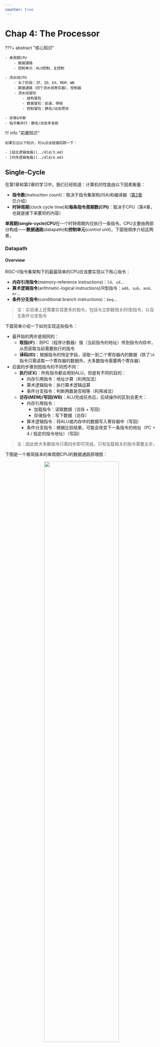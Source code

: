 ```yaml
---
counter: true
---
```


# Chap 4: The Processor

???+ abstract "核心知识"

    - 单周期CPU
        - 数据通路
        - 控制单元：ALU控制、主控制

    - 流水线CPU
        - 五个阶段：IF、ID、EX、MEM、WB
        - 数据通路（四个流水线寄存器）、控制器
        - 流水线冒险
            - 结构冒险
            - 数据冒险：前递、停顿
            - 控制冒险：静态/动态预测
        
    - 异常&中断
    - 指令集并行：静态/动态多发射

!!! info "前置知识"

    如果忘记以下知识，可以点击链接回顾一下：

    - [组合逻辑电路](../dld/3.md)
    - [时序逻辑电路](../dld/4.md)

## Single-Cycle

在第1章和第2章的学习中，我们已经知道：计算机的性能由以下因素衡量：

- **指令数**(instruction count)：取决于指令集架构(ISA)和编译器（[第2章](2.md)已介绍）
- **时钟周期**(clock cycle time)和**每条指令周期数(CPI)**：取决于CPU（第4章，也就是接下来要将的内容）

**单周期(single-cycle)CPU**在一个时钟周期内仅执行一条指令。CPU主要由两部分构成——**数据通路**(datapath)和**控制单元**(control unit)，下面按顺序介绍这两者。

### Datapath

#### Overview

RISC-V指令集架构下的最最简单的CPU应该要实现以下核心指令：

- **内存引用指令**(memory-reference instructions)：`ld`、`sd`...
- **算术逻辑指令**(arithmetic-logical instructions)/R型指令：`add`、`sub`、`and`、`or`...
- **条件分支指令**(conditional branch instructions)：`beq`...

>注：实验课上还需要实现更多的指令，包括与立即数相关的I型指令，以及无条件分支指令

下面简单介绍一下如何实现这些指令：

- 最开始的两步是相同的：
    - **取指(IF)**：将PC（程序计数器）值（当前指令的地址）传到指令内存中，从而获取当前需要执行的指令
    - **译码(ID)**：根据指令的特定字段，读取一到二个寄存器内的数据（除了`ld`指令只需读取一个寄存器的数据外，大多数指令需要两个寄存器）
- 后面的步骤则因指令的不同而不同：
    - **执行(EX)**：所有指令都会用到ALU，但是有不同的目的：
        - 内存引用指令：地址计算（利用加法）
        - 算术逻辑指令：执行算术逻辑运算
        - 条件分支指令：判断两数是否相等（利用减法）
    - **访存(MEM)/写回(WB)**：ALU完成任务后，后续操作的区别会更大：
        - 内存引用指令：
            - 加载指令：读取数据（访存 + 写回）
            - 存储指令：写下数据（访存）
        - 算术逻辑指令：将ALU或内存中的数据写入寄存器中（写回）
        - 条件分支指令：根据比较结果，可能会改变下一条指令的地址（PC + 4 / 指定的指令地址）（写回）

>注：因此绝大多数指令只需四步即可完成，只有加载相关的指令需要五步。

下图是一个极简版本的单周期CPU的数据通路原理图：

<div style="text-align: center">
    <img src="images/C4/20.png" width="70%">
</div>

- 左上角：PC的来源有两个：PC + 4（靠左的Add）或者来自指令内存的地址（靠右的Add）
- 中间：写回寄存器的数据也有两个来源：ALU的运算结果，或来自内存的值
- 下面的ALU：第二个输入也有两个来源：寄存器或立即数

显然，一个输入端不可能同时接受两个来源的数据（用红笔标出的地方），因此需要用[**多路选择器**](../dld/3.md#multiplexer)(multiplexor)来选择其中一个来源，并且由控制单元发出的信号来决定选择哪个来源，而控制单元是根据输入的指令来作判断的。下图展示了添加控制单元后的原理图：

<div style="text-align: center">
    <img src="images/C4/2.png" width="80%">
</div>

- 前面提到的双来源输入都用MUX进行选择
- 对于条件分支指令，只有当ALU（减法）结果为0（表明两数相等），且控制单元的信号`Branch = 1`时，PC的值为指定的跳转地址
- 根据数逻的知识，我们可以将图中出现的元件归个类：
    - 组合元件(combinational elements)：ALU、MUX等
    - 状态（时序）元件(state elements)：内存、寄存器等

??? info "一些约定"

    - 如不做特殊说明，笔记中所涉及到的时序电路均属于上升沿触发的时序电路
    - 一些术语：
        - **有效**(asserted)：高电平
        - **无效**(deasserted)：低电平
        - 总线(bus)
    - 框图相关：
        - 用蓝色绘制控制单元和对应的线路

#### Elements

接下来，我们逐一讲解数据通路的各个组成部分（称为数据通路元件(datapath elements)）

- 取指：

    <div style="text-align: center">
        <img src="images/C4/3.png" width="50%">
    </div>

    - 指令内存：用于存储程序的指令，并根据PC地址提供对应的指令
    - 程序计数器(program counter, PC)：保存当前正在执行的指令地址，本质上是一个32位的寄存器
    - 加法器：递增PC(+4)，使其获得下一条指令的地址

- R型指令：

    <div style="text-align: center">
        <img src="images/C4/4.png" width="80%">
    </div>

    - **寄存器堆**(register file)（左图）：存储了所有的寄存器，通过指定具体的寄存器编号(register numbers)来控制对应寄存器的读写
        - 寄存器编号为5位，因为一共只有$2^5 = 32$个寄存器
        - R型指令需要两个可读的（源）寄存器和一个可写的（目标）寄存器
        - 读取数据时只需输入寄存器编号即可获取数据
        - 而写入数据时除了需要输出寄存器的编号外，还要写入的数据和一个控制信号`RegWrite`，且只有在`RegWrite = 1`时才可以进行写操作
            - 之所以这样做，是为了避免因随意写入数据而破坏了原来存在于寄存器堆的值的危险；而读取寄存器堆不会影响到内部的值，因此读取无需控制信号

    - 64位的ALU（右图）
        - 如果ALU结果为0，输出端`Zero = 1`，否则`Zero = 0`（一般用于条件分支指令，这里标灰色表示R型指令用不到）
        - 有1个4位的ALU运算的控制输入，用于选择不同的ALU运算

- 内存访问指令：除了需要R型指令用到的两个元件外，还包括以下元件：

    <div style="text-align: center">
        <img src="images/C4/5.png" width="60%">
    </div>

    - 数据内存单元（左图）
        - 内存同时具备读（`ld`）和写（`sd`）的控制输入，分别为`MemRead`和`MemWrite`
            - 内存的读取需要控制信号的原因是：并不是所有指令都会有访存操作，所以那些用不到内存值的指令就没必要读取内存数据，因此需要控制信号来关闭这扇门；而所有指令都要从寄存器堆里读取数据，因此寄存器堆的读取无需控制信号
    - 立即数生成单元（右图）：从32位指令中提取出与立即数相关的位，将这些位按正确的顺序拼接起来，同时对其**符号扩展**至64位，以便进入64位的ALU进行运算

- 条件分支指令（仅考虑`beq`指令）

    <div style="text-align: center">
        <img src="images/C4/6.png" width="85%">
    </div>

    - 用到的元件：
        - 寄存器堆：包含两个寄存器，表示被比较的两个数
        - 立即数生成器：表示地址偏移量
        - 两个ALU：其中一个仅做加法运算（`Add`），用于计算跳转目标地址
    - 该数据通路元件要做的两件事：计算分支目标地址 + 检验寄存器内容
    - 一些细节问题：
        - 跳转地址的基(base)即为当前的分支指令的地址
        - 不要忘记：实际的地址偏移量中最低位恒为0，因此立即数字段需左移一位！
    - 我们仅用ALU的`Zero`输出来获取比较结果

#### Composition

现在，我们将前面得到的数据通路元件组装起来！

<div style="text-align: center">
    <img src="images/C4/8.png" width="85%">
</div>

- 这里标出了所有的控制信号（共7个，11位），但是没有画出控制单元，因为现在我们只关心数据通路的结构

??? note "各类指令在数据通路中如何执行"

    虽然PPT上画的有点丑，但是画的比较清楚，便于理解。

    === "R型指令"

        <div style="text-align: center">
            <img src="images/C4/22.png" width="70%">
        </div>

    === "I型指令（`ld`）"

        <div style="text-align: center">
            <img src="images/C4/23.png" width="70%">
        </div>

    === "S型指令"

        <div style="text-align: center">
            <img src="images/C4/24.png" width="70%">
        </div>

    === "SB型指令"

        <div style="text-align: center">
            <img src="images/C4/25.png" width="70%">
        </div>

    === "J型指令"

        <div style="text-align: center">
            <img src="images/C4/26.png" width="70%">
        </div>


### Control Unit

#### The ALU Control

在所有的控制信号中，最重要的是ALU的控制信号（即上图的`ALU operation`），因为不管何种指令都需要用到这个元件，而且不同的指令会利用它达到不同的目的。

ALU控制信号一共有4位：

- 其中2位分别来自指令中的`funct3`和`funct7`字段
- 另外2位则来自一个称为`ALUOp`的字段，它来自主控制单元(main control unit)，用于指定具体执行何种指令，不同的值对应不同的类型：
    - `00`：加载/存储指令
    - `01`：条件分支指令
    - `10`：R型指令

下表展示了ALU控制信号及对应的操作：

|Instruction opcode|ALUOp|Opearation|Funct7 field|Funct3 field|Desired ALU action|ALU control Input|
|:-|:-|:-|:-|:-|:-|:-|
|ld|00|load doubleword|XXXXXXX|XXX|add|0010|
|sd|00|store doubleword|XXXXXXX|XXX|add|0010|
|beq|01|branch if equal|XXXXXXX|XXX|subtract|0110|
|R-type|10|and|0000000|111|AND|0000|
|R-type|10|or|0000000|110|OR|0001|
|R-type|10|add|0000000|000|add|0010|
|R-type|10|sub|0100000|000|subtract|0110|
|R-type|10|slt|0000000|010|slt|0111|
|R-type|10|srl|0000000|101|srl|0101|
|R-type|10|xor|0000000|011|xor|0011|

#### Main Control Unit

接下来，我们还要处理剩余的6个控制信号。在此之前，建议回顾Chap 2介绍的各种[指令格式](2.md#Instruction-Representations)。下面的数据通路图将指令的各个字段标注在相应的位置上：

<div style="text-align: center">
    <img src="images/C4/12.png" width="90%">
</div>

正因为我们设计的指令格式相当规整（不同的指令也具备相似的格式），因此这有效降低了设计电路的成本，很好地体现了"simplicity favors regularity"的理念。

下表展示了剩下的6个控制信号的作用：

<div style="text-align: center">
    <img src="images/C4/13.png" width="80%">
</div>

- `RegWrite`、`MemRead`、`MemWrite`：它们在低电平的时候均无作用，高电平时会允许寄存器/内存的读写
- `ALUSrc`：决定ALU的第2个操作数——低电平时ALU获取第2个寄存器的值，高电平时ALU获取立即数
- `PCSrc`：低电平时PC将会读取下条指令的地址（`PC + 4`），高电平时PC将会读取分支目标地址
- `MemtoReg`：低电平时将ALU的结果返回给目标寄存器，高电平时将内存中的数据传给目标寄存器

最后，我们将所有的控制信号交给主控制单元管理，一个完整的简易版单周期CPU的硬件框图如下所示：

<div style="text-align: center">
    <img src="images/C4/14.png" width="90%">
</div>

对应的控制信号表（输入`I[6:0]`为Opcode的前7位）：

<div style="text-align: center">
    <img src="images/C4/19.png" width="80%">
</div>

补充：`jal`对应的输入和输出

- 输入：1101111
- 输出：
    - `ALUsrc`：X
    - `MemtoReg`：10
    - `RegWrite`：1
    - `MemRead`：0
    - `MemWrite`：0
    - `Branch`：0
    - `ALUOp1`：X
    - `ALUOp2`：X
    - （补充，其他类型指令中该字段值为0）`Jump`：1

逻辑电路图：

<div style="text-align: center">
    <img src="images/C4/21.png" width="50%">
</div>


#### Operation of the Datapath

>图中的灰色部分表示没有用到的连线和元件。

=== "R型指令（以`add x1, x2, x3`为例）"

    <div style="text-align: center">
        <img src="images/C4/16.png" width="90%">
    </div>

    执行指令的步骤：

    1. IF：从指令内存中获取指令，并递增PC
    2. ID：从寄存器堆读取寄存器`x2`和`x3`，同时主控制单元设置好对应的控制信号
    3. EX：ALU根据操作码确定运算类型，然后对上步中读取的数据进行计算
    4. WB：将ALU的计算结果写入目标寄存器`x1`

=== "内存访问指令（以`ld x1, offset(x2)`为例）"

    <div style="text-align: center">
        <img src="images/C4/17.png" width="90%">
    </div>

    执行指令的步骤：

    1. IF：从指令内存中获取指令，并递增PC
    2. ID：从寄存器堆读取寄存器`x2`
    3. EX：ALU计算寄存器`x2`的数据和符号扩展后的12位立即数之和，该结果作为数据的内存地址
    4. MEM：根据地址获取对应的内存数据
    5. WB：将该数据写入寄存器堆内（`x1`）

=== "条件分支指令（以`bqe x1, x2, offset`为例）"

    <div style="text-align: center">
        <img src="images/C4/18.png" width="90%">
    </div>

    执行指令的步骤：

    1. IF：从指令内存中获取指令，并递增PC
    2. ID：从寄存器堆读取寄存器`x1`和`x2`
    3. EX：ALU将读取的两个数据相减；同时将PC的值与左移1位之后的立即数相加，得到分支目标地址
    4. 通过ALU的`Zero`信号来决定如何更新PC

#### Conclusion

在设计控制单元时，我们并没有用主控制单元来直接控制所有需要控制的元件，而是采取用ALU控制（`ALUOp`）来控制ALU，再由主控制单元改变`ALUOp`的值的方法——这样的设计风格称为**多级控制**(multiple levels of control)，它的优势在于：

- 减小主控制单元的规模
- 减小控制单元的时延(latency)：某个控制单元的故障并不会影响其他控制单元的运行

---
现代的计算机不会用到这种单周期的CPU，因为该CPU规定了每个时钟周期的长度一致，因此CPU中的最长通路决定了时钟周期的长度，从而导致CPU的低效率。改进方法是用到流水线(pipelining)的思想，这种思想现在仍用于CPU的设计中，下面马上介绍！


## Pipelining

### Overview

**流水线**(pipeline)是一种使多条指令能够被重叠执行的技术，类似工厂里的组装线。在正式介绍流水线CPU之前，强烈建议先看看下面的类比，对流水线的概念有一个大致的印象。

??? example "类比"

    假设要洗一堆脏衣服，我们将这件事分为四个步骤：用洗衣机洗、用烘干机烘干、折叠衣物、放入衣柜，并且为了方便后续解释，假定这四个步骤所花的时间是一样的。现在有四堆脏衣服要洗，如果一个时间段只完成一个步骤，那么整个过程如下所示（耗时：16）：

    <div style="text-align: center">
        <img src="images/C4/27.png" width="80%">
    </div> 

    但如果我们采用流水线的思想来洗这四堆衣物，那么整个过程所花的时间就会显著缩短（耗时：7）：

    <div style="text-align: center">
        <img src="images/C4/28.png" width="80%">
    </div> 

    - 可以看到，在每个阶段(stage)（即单位时间）内，我们可以并行执行多个任务。<u>流水线虽然没有缩短单步所花的时间（即**时延**(latency)），但是它增加了每个阶段内能够执行的任务（即增大了**吞吐量**(throughput)），从而缩短完成整个任务的总时间。</u>
    - 但并不是每个阶段内执行所有的任务，开头和结尾部分的阶段仅执行部分任务。但如果任务数特别大的话，这并不会影响整体的性能。

!!! warning "注意"

    流水线CPU的时钟周期 = 耗时最长的**阶段**所花的时间

在RISC-V的流水线CPU中，单个RISC-V指令划分为5个阶段（前面已经提到过），如下所示：

- **IF（取指）**：从内存中获取指令
- **ID（译码）**：读取寄存器，对指令进行译码
- **EX（执行）**：执行（算术/逻辑）运算或计算地址
- **MEM（访存）**：从数据内存中访问操作数
- **WB（写回）**：将结果写回寄存器中


用图形符号表示这五个阶段：

<div style="text-align: center">
    <img src="images/C4/31.png" width="80%">
</div> 

- 图形的左半边阴影表示写入，右半边阴影表示读取，全阴影表示两者皆有
- 之所以如此规定，是因为这里假设在一个时钟周期内，元件的前半个周期可以进行**写**操作，后半个周期可以进行**读**操作

本章讨论的流水线CPU均为这种**五级流水线CPU**，即单个时钟周期内至多能并行执行五个阶段的CPU。

??? example "例子：比较单周期和流水线的性能"

    假如规定内存访问、ALU操作所花的时间为200ps，寄存器读写所花时间为100ps，且规定单周期CPU单个周期内只执行一条指令。各种指令的执行时间如下所示：

    <div style="text-align: center">
        <img src="images/C4/29.png" width="80%">
    </div> 

    现需要执行以下指令：

    ```asm
    ld x1, 100(x4)
    ld x2, 200(x4)
    ld x3, 400(x4)
    ```

    那么单周期CPU和流水线CPU执行这段指令所花的时间如下所示：

    <div style="text-align: center">
        <img src="images/C4/30.png" width="80%">
    </div> 

    - 对于单周期CPU，因为周期的时长取决于执行时间最长的**指令**所花的时间，因此它的周期为800ps。执行3个`ld`指令所花时间为3 * 800 = 2400ps
        - 所以，这违背了"Make the common case fast"的设计原则
    - 对于流水线CPU，它将`ld`指令的执行分为五个阶段，它的周期时长则取决于执行时间最长的**阶段**所花的时间。因此即使内存读写时间为100ps，但它也还是要执行200ps。执行3个`ld`指令所花的时间为7 * 200 = 1400ps 

对于流水线和单周期CPU执行指令的总时间，我们有以下公式：

$$
\text{Time between instructions}_{\text{pipelined}} = \dfrac{\text{Time between instructions}_{\text{nonpipelined}}}{\text{Number of pipe stages}}
$$

然而这个公式仅在理想条件下（每个阶段花费相同的时间，大量的指令数等）较为准确，否则计算结果与实际情况之间有不小的偏差。

- 比如上面的例子中只执行了3条指令，单周期和流水线CPU的执行时间之比并不等于阶段数
- 然而当执行1,000,000条指令时，执行时间之比就近似等于阶段数。

RISC-V指令集的设计很好地适配了流水线执行：

- 所有的指令都是等长的（32位），这便于取指和译码
- 指令格式少而规整，比如在不同指令中，源寄存器和目的寄存器字段位于同一位置上
- 只有加载和存储指令涉及到内存操作数

#### Graphical Representation

在介绍流水线CPU的过程中，经常会用到以下两种图示法来表示：

- 多时钟周期流水线图(multiple-clock-cycle pipeline diagrams)
    - 优势：对流水线指令的大致概况，使人一目了然
    - 电子元件表示法

    <div style="text-align: center">
        <img src="images/C4/48.png" width="80%">
    </div> 

    - 传统的文字表示法

    <div style="text-align: center">
        <img src="images/C4/49.png" width="80%">
    </div> 

- 单时钟周期流水线图(single-clock-cycle pipeline diagrams)
    - 优势：展现更多的实现细节，便于理解指令的执行原理

    <div style="text-align: center">
        <img src="images/C4/50.png" width="100%">
    </div> 

#### Pipeline Hazards

在流水线CPU的运行中，可能会遇到无法继续执行下条指令的情况，这称为**流水线冒险**(pipeline hazards)。有以下几类不同的冒险类型：

- **结构冒险**(structural hazard)：因硬件不支持某些指令的组合（比如在同一时段访问同一资源的两条指令）而无法继续执行指令
    - 举例：多条加载/存储指令在同一个时钟周期对同一内存进行访问
    - 解决方法：需要在IF阶段停止运行后面的指令，且最好准备多个单独的内存块
    - 该问题常出现于浮点数程序中
- **数据冒险**(data hazard)：因指令尚未得到所需的数据而不得不停下来(stall)，直到获取数据后才能继续执行
    - 原因：指令之间存在依赖关系（这些依赖关系在指令中出现得十分频繁）
    - 解决方案：添加额外的硬件（称为**前递**(forwarding)或**旁路**(bypassing)，下图用蓝色连线表示），从内部资源中检索指令所缺失的数据

        <div style="text-align: center">
            <img src="images/C4/32.png" width="80%">
        </div> 

        - 注意：只有当目标阶段比源阶段发生的更晚，或位于同一时刻时，这种前递才是合法的（即这根蓝色连线从左上到右下，或是一根竖直的线）
        - 具体的实现可见[下面的小节](#forwarding)
        
    - 上面的图给出的是两个R型指令的执行，只要加一个前递就能保证指令的连续执行。但是如果先执行加载指令，后执行依赖于该加载指令数据的指令，即使加了一个前递，CPU还是不得不暂停一个时钟周期，这种情况称为**加载使用数据冒险**(load-use data hazard)，如下图所示：

        <div style="text-align: center">
            <img src="images/C4/33.png" width="80%">
        </div>

        - 这种暂停的操作则称为**流水线停顿**(pipeline stall)（或者叫做**冒泡**(bubble)），上图中用蓝色的气泡图表示
        - 具体的实现可见[下面的小节](#stalling)
        - 虽然这种停顿能够解决此类数据冒险，但这么一停顿肯定会损失一些时间，所以如果可以的话，应尽量避免停顿。一种做法是：由硬件侦测此类数据冒险是否发生，若发生的话由软件重新为指令序列排序，使其尽可能地减少停顿

        ??? example "例子"

            将以下C语言转化为RISC-V汇编语句：

            ```c
            a = b + e;
            c = b + f;
            ```

            很自然地，我们得到以下汇编代码：

            ```asm hl_lines="2-3 5-6"
            ld  x1, 0(x31)
            ld  x2, 8(x31)
            add x3, x1, x2
            sd  x3, 24(x31)
            ld  x4, 16(x31)
            add x5, x1, x4
            sd  x5, 32(x31)
            ```

            高亮的指令便是数据冒险发生的地方，为了减少停顿，需要调整这些指令的顺序，在这里我们只需要将第3个`ld`指令提到前面来就行了（想想其中的原因）：

            ```asm hl_lines="3"
            ld  x1, 0(x31)
            ld  x1, 0(x31)
            ld  x4, 16(x31)
            add x3, x1, x2
            sd  x3, 24(x31)
            add x5, x1, x4
            sd  x5, 32(x31)
            ```       

            ??? tip "提示"

                <div style="text-align: center">
                    <img src="images/C4/64.png" width="80%">
                </div>            


    - 该问题常出现于整数和浮点数程序中

- **控制冒险/分支冒险**(control hazard/branch hazard)：取到的指令并不是CPU所需要的，即指令地址的流向并不在CPU的预期内（~~好奇怪的表述~~）
    - 举例：由于`beq`指令在ID阶段中还不清楚它包含的跳转地址，因此在下个时钟周期还不能执行下一条指令，需要等`beq`指令译码完成后再执行
    - 有两种可能的解决方案：
        - 停顿：让`beq`指令与下一条指令之间有一个固定的停顿（多等1个时钟周期）。这样虽然是稳扎稳打的做法，但是效率太低了。

            <div style="text-align: center">
                <img src="images/C4/34.png" width="80%">
            </div>


        - **分支预测**(branch prediction)：预先假设每次执行`beq`指令后，都会跳转到下一条连续指令（`PC + 4`），而不是跳转到指定指令（这是一种**静态预测**(static prediction)方法）
            - 如果预测正确，就无需停顿，可以连续地执行指令了（上图）
            - 而预测失败的话就要撤回那个错误的下条指令，这需要额外的一个时钟周期，其效果与停顿一样（下图）
            - 由于既能解决控制冒险，也保证了速度，因而这种方法实际用于RISC-V中

            <div style="text-align: center">
                <img src="images/C4/35.png" width="80%">
            </div>

            - 还有一种优化的方法——**动态预测**(dynamic prediction)，比如为每个分支指令分别保存历史记录，当下次执行分支指令时会根据上一次的执行情况选择是否跳转到指定地址，若预测失败则需要撤回该指令，并更新历史记录。这种方法考虑到了不同分支指令的执行情况，从而做出更明智的预测。

        - 延迟决策(delayed decision)：用于MIPS指令，这里就不作介绍了

    - 该问题常出现于整数程序中


### Pipelined Datapath

根据指令执行的五个阶段，用虚线将单周期CPU的数据通路划分为五个部分：

<div style="text-align: center">
    <img src="images/C4/36.png" width="80%">
</div>

不难发现，大多数指令在原理图的执行顺序为从左到右，但也有一些例外：

- 最后的写回阶段中，将内存的数据写入寄存器的线路方向是从右往左的（可能会导致数据冒险）
- PC寄存器的输入数据（`PC + 4`和指定分支地址）是从右往左传递给PC左边的MUX的（可能会导致控制冒险）

来看下面这个例子：

<div style="text-align: center">
    <img src="images/C4/37.png" width="70%">
</div>

这里要连续执行三个`ld`指令。可以看到对于每条指令，指令内存只用了一次（取指阶段），因为指令内存还要供后面的指令使用，但是指令剩余阶段的执行需要知道指令的内容，所以需要用寄存器来保存尚在执行的指令。这样的寄存器称为**流水线寄存器**(pipeline registers)，这些寄存器位于各阶段之间的中间位置，用于保存指令执行各阶段产生的中间数据，供下一阶段使用。一共有4类这样的寄存器，分别称为IF/ID, ID/EX, EX/MEM, MEM/WB，如下图所示：

<div style="text-align: center">
    <img src="images/C4/38.png" width="100%">
</div>

下面将在这个流水线数据通路上演示加载指令和存储指令的执行过程，以便更好地理解整个数据通路的原理

!!! example "例子"

    === "加载指令"

        === "取指"

            <div style="text-align: center">
                <img src="images/C4/39.png" width="100%">
            </div>

            - 将PC寄存器内的**指令地址**传送给流水线寄存器IF/ID，以供下一条指令使用（比如`beq`指令）
            - 此外还要传递**指令内容**，因为此时CPU还不清楚指令的具体内容，因此需要及时保存

        === "译码"

            <div style="text-align: center">
                <img src="images/C4/40.png" width="100%">
            </div> 

            除了继续传递指令地址外，还要将源寄存器的数据和立即数传给ID/EX，因为它们在之后的阶段中要用到

        === "执行"

            <div style="text-align: center">
                <img src="images/C4/41.png" width="100%">
            </div> 

            需要将计算好的内存地址放入流水线寄存器EX/MEM

        === "访存"

            <div style="text-align: center">
                <img src="images/C4/42.png" width="100%">
            </div> 

            从EX/MEM读取内存地址，将对应的内存数据写入流水线寄存器MEM/WB内

        === "写回"

            <div style="text-align: center">
                <img src="images/C4/43.png" width="100%">
            </div> 

            从MEM/WB内读取数据，将其写入寄存器堆


    === "存储指令"

        === "取指&译码"

            前两步和加载指令基本一致，故略过（虽然在指令格式上有细微的差别，但在逻辑原理图中无法体现）

        === "执行"

            <div style="text-align: center">
                <img src="images/C4/44.png" width="100%">
            </div> 

            EX/MEM除了要保存计算出来的地址外，还要保存需要被写入内存的数据

        === "访存"

            <div style="text-align: center">
                <img src="images/C4/45.png" width="100%">
            </div> 

            将EX/MEM存储的数据写入同样存储在EX/MEM的内存地址对应的位置上。此阶段无需使用MEM/WB寄存器

        === "写回"

            <div style="text-align: center">
                <img src="images/C4/46.png" width="100%">
            </div> 

            存储指令无需写回这一步，因此无事发生。但这是个五级流水线CPU，每条指令必须经历五个阶段，即五个时钟周期，所以即使啥也不做也要等这一段时钟周期结束才算完成

这个版本的数据通路有一个bug：在加载指令的最后阶段，我们需要将内存数据写回给哪个寄存器呢？是的，我们忘记保存了目标寄存器的编号。下面给出修正过的数据通路原理图，其中蓝色部分为用于保存目标寄存器编号的部分。

<div style="text-align: center">
    <img src="images/C4/47.png" width="100%">
</div> 

### Pipelined Control

先将单周期CPU的控制信号加入进来，得到以下原理图：

<div style="text-align: center">
    <img src="images/C4/51.png" width="100%">
</div> 

- 由于在每个时钟周期内，PC寄存器和流水线寄存器都要进行写操作，所以它们不需要用一个单独的写入信号来控制
- 考虑流水线指令的每个阶段所涉及到的控制信号
    - IF：无
    - ID：无
    - EX：`ALUOp`、`ALUSrc`，分别用于控制ALU运算类型和决定ALU的第二个操作数（`rs2` or `imm`）
    - MEM：`Branch`（包括`PCSrc`）、`MemRead`、`MemWrite`，分别对应`beq`指令、加载指令和存储指令
    - WB：`MemtoReg`

- 实际上,无论是功能还是取值，这些控制信号和单周期的CPU没有什么区别，下面总结了一张流水线CPU的控制信号表：

<div style="text-align: center">
    <img src="images/C4/52.png" width="70%">
</div> 

- 同样地，这些控制信号也需要用流水线寄存器来保存和传递，确保当前执行的指令接收正确的控制信号

<div style="text-align: center">
    <img src="images/C4/53.png" width="70%">
</div> 

最后，我们给出更加完整的流水线CPU的原理图，包括了完整的数据通路和控制器（但没有考虑任何的流水线冒险问题，这个问题下面马上就会解决的）

<div style="text-align: center">
    <img src="images/C4/54.png" width="100%">
</div> 

### Data Hazards

在[前面](#pipeline-hazards)我们大致介绍过数据冒险的问题及其解决方案：**前递**(forward)和**停顿**(stall)，本节将会从逻辑设计的角度上来介绍如何具体实现这些方法。

#### Forwarding

给定以下指令段：

```asm
sub x2, x1, x3
and x12, x2, x5
or  x13, x6, x2
add x14, x2, x2
sd  x15, 100(x2)
```

可以看到，后面四条指令的输入均依赖于第一条指令的输出结果`x2`，所以很容易产生了数据冒险的问题，下面的多周期流水线图可以更清楚地显示这个问题：

<div style="text-align: center">
    <img src="images/C4/55.png" width="80%">
</div> 

可以看到，左边两根蓝线的方向是不对的，我们不可能将未来得到的数据传给过去要用到该数据的指令，所以`and`和`or`指令得到的是错误的`x2`（其值为10），而`add`和`sd`指令得到的`x2`是正确的（其值为-20）。

为了解决这个问题，首先要做的是**依赖侦测**(dependency detection)：确定何时发生数据冒险问题。下面用符号化的语言归纳了两大类数据冒险的情况：

- EX/MEM.RegisterRd = ID/EX.RegisterRs1(or ID/EX.RegisterRs2)
- MEM/WB.RegisterRd = ID/EX.RegisterRs1(or ID/EX.RegisterRs2)

其中等号的左右两边对应的是不同的指令，且等号右边对应的指令依赖于左边对应指令的结果。如果满足上述情况，等号左半边的寄存器的数据应当**前递**给等号右半边的寄存器。

对于上例，`sub`和`add`指令间的数据冒险属于第一类（EX/MEM.RegisterRd = ID/EX.RegisterRs1），而`sub`和`or`指令间的数据冒险属于第二类（MEM/WB.RegisterRd = ID/EX.RegisterRs2）。下图展示了正确实现前递的流水线图：

<div style="text-align: center">
    <img src="images/C4/56.png" width="80%">
</div> 

上面的判断方法还存在一些小瑕疵：

- 首先，并不是所有的指令都包含写入寄存器的操作，所以需要提前检测`RegWrite`信号是否为1，若是则继续进一步的判断；否则就直接pass掉，不用担心数据冒险的问题
- 其次，如果某个指令目标寄存器是`x0`的话，那么我们不希望将可能的非0结果（比如`addi x0, x1, 2`）前递给别的指令，避免带来不必要的麻烦，所以在依赖侦测前还得进行这一步的判断

综上，我们进一步修正依赖侦测的判断条件，并且将数据冒险细分为**执行阶段(EX)冒险**和**访存阶段(MEM)冒险**两类，得到以下语句：

```cpp hl_lines="12-13 18-19"
// EX hazard
if (EX/MEM.RegWrite and (EX/MEM.RegisterRd != 0)
    and (EX/MEM.RegisterRd = ID/EX.RegisterRs1))
        ForwardA = 10

if (EX/MEM.RegWrite and (EX/MEM.RegisterRd != 0)
    and (EX/MEM.RegisterRd = ID/EX.RegisterRs2))
        ForwardB = 10

// MEM hazard
if (MEM/WB.RegWrite and (MEM/WB.RegisterRd != 0)
    and not(EX/MEM.RegWrite and (EX/MEM.RegisterRd != 0)
        and (EX/MEM.RegisterRd = ID/EX.RegisterRs1))
    and (MEM/WB.RegisterRd = ID/EX.RegisterRs1))
        ForwardA = 01

if (MEM/WB.RegWrite and (MEM/WB.RegisterRd != 0)
    and not(EX/MEM.RegWrite and (EX/MEM.RegisterRd != 0)
        and (EX/MEM.RegisterRd = ID/EX.RegisterRs2))
    and (MEM/WB.RegisterRd = ID/EX.RegisterRs2))
        ForwardB = 01
```

- 高亮部分的语句理解起来可能不是那么直观：这是为了避免MEM/WB.RegisterRd, EX/MEM.RegisterRd和ID/EX.RegisterRs1(2)三者一起发生冲突，造成新的数据冒险问题
- 这里设置了两个前递信号：`ForwardA`和`ForwardB`，它们实质上是MUX的控制信号，而这两个MUX分别用来决定参加ALU运算的两个操作数。下表展示的是不同MUX控制信号对应的功能：

<div style="text-align: center">
    <img src="images/C4/57.png" width="80%">
</div> 

- 默认`ForwardA = 00`, `ForwardB = 00`

理论部分分析完毕，接下来我们将前递的功能添加到逻辑原理图中。下面这张图只展示了与前递相关的阶段（最后三个阶段）的元件

<div style="text-align: center">
    <img src="images/C4/58.png" width="80%">
</div> 

而这张图展示了加入前递单元后的整个流水线CPU：

<div style="text-align: center">
    <img src="images/C4/59.png" width="100%">
</div> 


#### Stalling

虽然前递能够解决大多数情况下的数据冒险问题，但还是无法克服与加载指令相关的数据冒险问题。前面提到过此类问题的解决方法是**停顿**(stall)一个时钟周期，那么何时需要停顿呢？所以需要在原来的CPU中再加入一个**冒险侦测单元**(hazard detection unit)，用于发现合适的停顿时机。与上面的分析类似，这里我们也给出它的判断条件：

```cpp
if (ID/EX.MemRead and        // MemRead represents load instruction
    ((ID/EX.RegisterRd = IF/ID.RegisterRs1) or (ID/EX.RegisterRd = IF/ID.RegisterRs2)))
    stall the pipeline       // the load instruction is stalled in the ID stage
```

具体来说要想停止流水线的运行，需要做到（这也是冒险侦测单元的三个输出）：

- 停止IF：不能改变PC寄存器的值（读取重复的指令），所以要为PC寄存器添加写信号PCWrite
- 停止ID：不能改变IF/ID流水线寄存器的值（读取重复的值）所以要为该寄存器添加写信号IF/IDWrite
- 停顿的那段时间，虽然CPU仍然在运行，但实际上没有改变任何状态，这种情况称为**空操作**(nops)。为了保证所有元件状态不变，还需要确保所有的控制信号均为0<span class="heimu">（事实上，只有RegWrite和MemWrite一定要设为0，其他的控制信号是don't care的）</span>

下面展示添加了冒险侦测单元后的流水线CPU原理图：

<div style="text-align: center">
    <img src="images/C4/61.png" width="100%">
</div> 

这样的流水线CPU就可以解决由加载指令带来的数据冒险问题了~

??? example "例子"

    对于以下指令段：

    ```asm
    ld  x2, 20(x1)
    and x4, x2, x5
    or  x8, x2, x6
    add x9, x4, x2
    sub x1, x6, x7
    ```

    如果只用前递来解决数据冒险的话，效果是这样的：

    <div style="text-align: center">
        <img src="images/C4/62.png" width=80%">
    </div> 

    可以看到，`ld`和`and`指令间存在数据冒险问题。如果加入了冒险侦测单元的话，就能在执行加载指令时及时停顿整个流水线，从而避免了加载指令带来的数据冒险问题，最终效果如下所示：

    <div style="text-align: center">
        <img src="images/C4/63.png" width="80%">
    </div> 


### Control Hazards

>注：相比数据冒险，控制/分支冒险发生的频率更少。

虽然在前面“[Pipeline Hazards](#pipeline-hazards)”一节提到过`beq`指令要在ID阶段才能决定跳转地址，但实际上这种条件分支指令一直要到MEM阶段才能决定跳转地址，因为在EX阶段结束后（即MEM阶段开始时），我们才会知道寄存器的比较结果，才能决定是继续执行下一条指令，还是跳转到指定地址，这一过程如下所示：

<div style="text-align: center">
    <img src="images/C4/65.png" width="90%">
</div> 

- 可以看到，`beq`指令在MEM阶段完成寄存器的比较，且结果表明需要进行跳转，但此时已经多执行了3条指令，因此需要将这3条指令从CPU中全部清除
- 因此，实际上是经过一系列的调整改进后，`beq`才会在ID阶段知道要跳转的地方，之后会介绍如何实现这一改进

#### Static Branch Prediction

[前面](#pipeline-hazards)提到过静态分支预测(static branch prediction)的大致原理。如果不发生跳转的概率为50%，且抛弃指令的成本较低，则这种优化方法能减少解决控制冒险的一半成本。

抛弃指令的具体做法为：除了将控制信号置0外，还要**清除**(flush)前3个阶段的指令（此时分支指令进行到MEM阶段）。然而这种做法使得跳转分支的成本过高，为了降低成本，就需要将条件分支的执行提到前面来。具体来说需要做到两件事：

- **提前计算分支跳转地址**(easy)
    - 实际上，PC值和立即数字段已经存储在IF/ID寄存器内，所以只需要将分支地址的计算移到ID阶段即可，即在ID阶段添一个专门的分支加法器
    - 虽然这个加法器可能会在任何指令执行到ID阶段时会进行加法运算，但是只有在条件分支指令时会用到它的计算结果
- **提前进行分支跳转决策**（这里假设需要跳转分支）(harder)
    - 要提前进行寄存器值的比较，需要额外的前递和冒险检测装置
    - 在ID阶段新增一个相等检验单元(equality test unit)，用于比较两个寄存器的值，其判断结果会存在ID/EX寄存器中
    - 在下一个周期上，冒险侦测单元会获取ID/EX的值（实现前递），发现有一个`beq`指令，且需要跳转分支，因此会先清除当前时钟周期内IF阶段的指令，并取得跳转后的指令
        - 通过IF.Flush控制信号实现清除
        - 此时的ID阶段执行空操作(nop)
    - 如果条件分支指令前有一条ALU指令，则条件分支指令需要停顿一个周期；如果前面是一条加载指令，则需要停顿两个周期

??? example "例子"

    对于以下指令：

    ```asm hl_lines="2"
    36 sub x10, x4, x8
    40 beq x1, x3, 16    // PC-relative branch to 40 + 16 * 2 = 72
    44 and x12, x2, x5
    48 or  x13, x2, x6
    52 add x14, x4, x2
    56 sub x15, x6, x7
    ...
    72 ld  x4, 50(x7)
    ```

    下面给出在第3和第4个时钟周期内逻辑原理图，重点关注与`beq`指令相关的操作：

    === "第3个时钟周期"

        <div style="text-align: center">
            <img src="images/C4/66.png" width="90%">
        </div> 

    === "第4个时钟周期"

        <div style="text-align: center">
            <img src="images/C4/67.png" width="90%">
        </div> 


#### Dynamic Branch Prediction

虽然上述的静态分支预测足以应付五级流水线的控制冒险问题，但是对于更高级数，或更高要求的处理器，这种预测的失败成本还是太大，于是引入了**动态分支预测**(dynamic branch prediction)——在程序执行过程中，根据上一条条件分支指令的运行结果来预测分支是否跳转。

具体实现中，需要借助**分支预测缓存**(branch prediction buffer)（或**分支历史表**(branch history table)），它是一块由分支指令的低位地址来索引的很小的内存，包含1位或多位关于分支跳转的信息。

- 对于最简单的1位缓存，可以仅用0和1区别上次的分支指令是否发生跳转。如果预测失败，则需要翻转这个比特。然而缺陷是即使几乎所有的分支指令都发生跳转（比如循环语句：循环前未执行过跳转指令，循环的最后没发生跳转），这种方法还是会有两次错误预测（一次在开头，一次在结尾）
- 2位缓存能够提高预测精度，虽然它需要2次预测错误才会改变预测值，但是对于执行一连串跳转情况一致的指令时这种方法的优势更大，下面给出对应的有限状态机图：

<div style="text-align: center">
    <img src="images/C4/68.png" width="60%">
</div> 

- 其他更强大的预测器：
    - 相关预测器(correlating predictor)：结合特定分支指令的局部预测和近几条分支指令的全局预测来进行预测
    - 锦标赛预测器(tournament branch predictor)：对于每个分支指令进行多种预测，用一个选择器来决定用哪种预测

---
在解决控制冒险问题后，我们得到最终版本的五级流水线处理器的原理图：

<div style="text-align: center">
    <img src="images/C4/69.png" width="100%">
</div> 


## Exceptions

控制是处理器设计中最难处理的部分，其中一项控制要完成的任务是实现**异常**(exception)和**中断**(interrupt)。这两个词往往会被混为一谈，均指除分支指令外改变指令流的意外事件；但在教材中这两者是有所区分的，下表展示它们的区别和各自对应的事件：

<div style="text-align: center">
    <img src="images/C4/70.png" width="80%">
</div> 

下面仅考虑**未定义指令**(undefined instruction)和**硬件故障**(hardware malfunction)这两种事件，其余事件的处理放在第5章讲解。这里给出了解决异常的两种方法：

- 保存发生异常的指令地址，并将控制权交给操作系统
    - 第一步用到了两个寄存器：
        - **SEPC**(supervisor exception program counter, 超级用户异常程序计数器)：一个用于保存受影响的指令地址的64位寄存器
        - **SCAUSE**(supervisor exception cause register, 超级用户异常原因寄存器)：记录异常原因的64位寄存器（尽管大多数位没有用到），这里假设用2位记录未定义指令事件，用12位表示硬件故障事件
    - 第二步的实现：跳转到操作系统的处理程序(handler)上，假设地址为$\mathtt{0000\ 0000\ 1C09\ 0000}_{\text{hex}}$

- **向量中断**(vectored interrupt)：根据异常的原因来决定传输控制地址的一种中断
    - 异常向量地址会被加到向量表基寄存器上：

    <div style="text-align: center">
        <img src="images/C4/71.png" width="80%">
    </div> 

处理程序可以执行以下行为：

- 如果可以重启的话，则采取纠错措施，并使用SEPC保存的地址返回到原程序
- 否则的话采取中止程序，通过SEPC、SCAUSE来报告错误等措施

在流水线处理器中，可以将异常看作另一种控制冒险的类型。假设执行指令`add x1, x2, x1`时，在EX阶段发生了硬件故障，具体的处理措施如下：

- 阻止`x1`被异常破坏
- 确保前面的指令仍然能够正常执行
- 清除(flush)这条`add`指令以及后面的指令，需要在ID和EX阶段加入清除信号（IF的清除信号已经加好了）
- 将这条异常的指令地址保存在SEPC上，并用SCAUSE记录异常原因
- 将控制权交给处理程序，具体来说，将地址$\mathtt{0000\ 0000\ 1C09\ 0000}_{\text{hex}}$赋给PC，让处理器跳转到这个地址上

这里给出了添加异常处理后的流水线处理器的原理图：

<div style="text-align: center">
    <img src="images/C4/72.png" width="100%">
</div> 

??? example "例子"

    给定以下指令段：

    ```asm
    40 sub x11, x2, x4
    44 and x12, x2, x5
    48 or  x13, x2, x6
    4C add x1, x2, x1
    50 sub x15, x6, x7
    54 ld  x16, 100(x7)
    ```

    假设异常发生后会执行以下指令：

    ```asm
    1C090000 sd x26, 1000(x10)
    1C090004 sd x27, 1008(x10)
    ```

    下面两张图展示了执行`add`指令时发生硬件故障时，处理器应对异常的措施：

    <div style="text-align: center">
        <img src="images/C4/73.png" width="90%">
    </div> 

    <div style="text-align: center">
        <img src="images/C4/74.png" width="90%">
    </div> 

    - 在第6个时钟周期中，假设异常在`add`指令的EX阶段中被检测出来，此时地址$\mathtt{0000\ 0000\ 1C09\ 0000}_{\text{hex}}$被放入PC寄存器中
    - 在第7个时钟周期中，`add`指令和之后的指令被清除（但`add`指令地址被保存），且与异常处理相关的第一条指令进入IF阶段

在单个时钟周期中，因为流水线可以执行多条指令，因此有可能发生**多重异常**(multiple exception)。解决方法是：给这些异常排个优先级，决定先解决哪个异常。在RISC-V中，由硬件为异常排序，最早执行的指令先被处理。

---
上面给出的是一种“精确”的异常处理，而“不精确”的异常处理方法是：

- 停止流水线的运行，并保存当前状态（包括异常原因）
- 让处理程序识别发生异常的指令，以及需要完成或清除的指令（可能需要手工完成）

这种做法简化了硬件，而使软件（处理程序）更加复杂了。对于复杂的多发射无序流水线而言，这种异常处理就不太靠谱了。


## Instruction-level Parallelism

**流水线**利用指令的并行处理来提升处理器的执行速度，这种并行方式被称为**指令级并行**(instruction-level parallelism)。除了用流水线来实现指令级并行，本节将会介绍另一种方法——**多发射**(multiple issue)，即通过复制多个处理器元件，实现在一个时钟周期内发射多条指令。

- 多发射使得处理器的CPI小于1，为了便于衡量多发射处理器的性能，我们引入CPI的倒数**IPC**(instructions per clock cycle)作为衡量指标
- 多发射的局限：指令间的依赖问题，哪些指令可以并行处理
- **发射槽**(issue slot)：指令发射时所处的位置
- 分类：
    - **静态多发射**(static multiple issue)：在执行前由**编译器**（软件）决定如何实现多发射，如何侦测和避免各类冒险问题等
    - **动态多发射**(dynamic multiple issue)：在执行过程**处理器**（硬件）决定如何实现多发射，通过一些高级工艺来处理各类冒险问题，而编译器负责将指令重新排序

---
**猜测**(speculation)：编译器或处理器“猜测(guess)”指令的结果，以消除该指令和其他指令的依赖关系。

举例：

- 猜测分支指令的结果，使得分支指令后面的指令得以提前执行
- 猜测加载指令前面的存储指令的访存地址与加载指令的不同，则可以让加载指令先于存储指令执行

猜测的具体实现：

- 编译器：
    - 通过猜测为指令重新排序，实现上述例子中的指令移动
    - 插入额外的指令，用于检查猜测的精确性，并且提供了一个处理错误猜测的修复例程
- 处理器：
    - 在运行时通过某些工艺实现指令的重排
    - 用缓存存储猜测结果
        - 如果猜测成功，则允许缓存的内容写入寄存器或内存，从而完成指令的执行
        - 如果猜测失败，则清楚缓存内容，并且重新执行正确的指令序列

猜测带来的问题：某些指令的猜测可能会引入以前没有的异常。解决方法为：

- 编译器：添加一种特殊的猜测支持，它允许忽视这样的异常，直到能肯定这些异常确实会发生为止
- 处理器：将异常放入缓存中，直到能够肯定导致这种异常出现的指令不再可猜测且即将完成，此时真正的异常将会出现，由处理程序应对这个异常


### Static Multiple-Issue Processors

在静态多发射处理器中，由编译器全权负责指令的打包和冒险的处理。我们可以将同时发射的这些指令看作一个包含多种操作的大型指令，这称为**发射包**(issue packet)，或者称为**超长指令字**(very long instruction word, VLIW)。

编译器必须移除部分或全部的冒险问题，具体做法为：

- 将指令重新排序后再打包
- 尽可能地消除发射包内的依赖关系，虽然有些包内还是存在依赖关系
- 如有必要，用`nop`填充指令

我们先来构造一个简单的双发射RISC-V处理器：

- 规定其中一条指令属于ALU或分支指令，另一条指令属于加载或存储指令
- 为了简化译码和指令发射，假定指令必须两两成对，并且对齐64位；如果存在没用到的指令，则用`nop`替代这条指令，以保证指令总是成对处理的
- 用到额外的寄存器堆端口，并新增一个ALU

下图展示了这种静态双发射处理器的运行流程：

<div style="text-align: center">
    <img src="images/C4/75.png" width="70%">
</div> 

而相应的数据通路如下所示：

<div style="text-align: center">
    <img src="images/C4/76.png" width="90%">
</div> 

双发射处理器的问题：如果发射包内的其中一条指令是加载指令，由于加载指令存在**使用时延**(use latency)，所以如果有指令用到加载得到的数据，则需要停顿一个时钟周期，这样的话会拖累与加载指令配对的另一条指令，因为本来无需等待的这条指令现在被迫停下来。

??? example "例子"

    用静态双发射处理器执行下面的循环：

    ```asm
    Loop:
        ld   x31, 0(x20)       // x31 = array of element
        add  x31, x31, x21     // add scalar in x21
        sd   x31, 0(x20)       // store result
        addi x20, x20, -8      // decrement pointer
        blt  x22, x20, Loop    // compare to loop limit
                               // branch if x20 > x22
    ```                        

    为了减少停顿的出现，还需对这些指令重新排序：

    - 前3条指令均出现`x31`，后2条指令均出现`x20`，因此存在两组依赖关系，所以在排序时应尽可能地避免
    - 下表展示了重新安排后的指令执行顺序：

    <div style="text-align: center">
        <img src="images/C4/77.png" width="80%">
    </div> 

    - 此时的CPI = 4 / 5 = 0.8，低于理论上的0.5，所以效率不是很高

一种提高执行循环的效率编译器的技术是**循环展开**(loop unrolling)：复制多份不同迭代下的循环体指令。

??? example "对上个例子的改进"

    对于前面给出的循环代码，我们可以先复制4份循环体的指令，然后重新安排这些指令，并去除没用的指令，这样下来我们保留了4份`ld`、`add`和`sd`指令，而仅保留1份的`addi`和`blt`指令。下图展示了新的指令执行安排：

    <div style="text-align: center">
        <img src="images/C4/78.png" width="80%">
    </div> 

    - 在展开过程中，我们还用到了别的寄存器（`x28`、`x29`、`x30`），这种做法叫作**寄存器重命名**(register renaming)，用于消除**反依赖**(antidependence)，同时保留了真正的依赖关系
    
    - 反依赖，又称名义依赖(name dependence)，指的是由于名称复用而导致的排序（比如4个循环中都用到了`x31`），并不是真正意义上的依赖关系（即多个`x31`只是“障眼法”，只要用别的寄存器代替它，就能消除这种表面上的依赖关系了）

    - 寄存器重命名后，还是需要对指令的顺序进行适当的调整，以达到更好的执行效果
    - CPI = 14 / 8 = 1.75，所以循环展开提升了1倍多的性能
    - 循环展开的成本更高了，因为要用额外的寄存器实现寄存器重命名，以及代码量的增加


### Dynamic Multiple-Issue Processors

**动态多发射处理器**又称**超标量**(superscalar)处理器，

- 由处理器来决定一个时钟周期内发生多少条指令，这样可以避免结构和数据冒险问题
- 虽然编译器仍然会参与动态多发射的过程，但不同于静态多发射处理器的地方在于：由处理器保证代码的正确执行，无论代码是否被刻意安排过
- 编译的代码总是能够正确运行，与发射速率和流水线结构无关

很多动态多发射处理器都会用到**动态流水线调度**(dynamic pipeline scheduling)：由处理器选择要执行的指令，以尝试避免冒险和停顿的出现。因为这样会导致指令的执行顺序和获取顺序不同，因而称这种执行方式为**无序执行**(out-of-order execution)。

??? example "例子"

    ```asm
    ld   x31, 0(x21)
    add  x1, x31, x2
    sub  x23, x23, x3
    andi x5, x23, x20
    ```

    这里的`sub`指令可以随时执行；而`add`和`ld`指令之间存在依赖关系，`add`指令需要获取`ld`指令的数据，从而产生停顿。这时可以让`sub`提前执行，充分利用了停顿的时间。

下图展示了动态调度流水线的结构图：

<div style="text-align: center">
    <img src="images/C4/79.png" width="80%">
</div> 

这种流水线也能够实现寄存器重命名的效果，具体流程为（~~直接翻译教材~~）：

- 当一条指令发射时，该指令会被复制到某个**功能单元**(functional unit)的**保留区**(reservation station)（一块保留操作数或操作的缓存）中。在寄存器堆或**重排缓存**(reorder buffer)（一块保留动态调度处理器结果的缓存，直到能够安全地将结果存储到寄存器或内存为止）内的任何空闲操作数也都会被复制到保留区中。指令将会一直存在保留区中，直到所有的操作数和功能单元处于空闲状态。对于正在发射的指令，操作数的寄存器拷贝不再需要，其值可被覆写。
- 如果操作数不在寄存器堆或重排缓存中，那一定是在等待功能单元生成这个操作数，该功能单元的名字将会被追踪。当该单元生成结果后，该结果的拷贝会绕过寄存器，被直接放入保留区中。

虽然前面说动态调度是一种无序执行，但是为了让程序看起来像是按顺序执行指令的，因此需要保证IF和ID阶段按顺序执行，并记录顺序，以便让**提交单元**(commit unit)（决定是否能够安全释放运算的结果给寄存器或内存的装置）将结果按顺序写给寄存器或内存。这种提交方式称为**有序提交**(in-order commit)。

所以在动态调度流水线中，流水线的首尾两端是有序执行指令的，但中间部分是可以按照任意顺序执行指令的。

关于猜测：

- 分支指令：预测分支结果，继续发射后面的指令，但是要等到分支结果出来后才能将后面的指令继续提交
- 加载指令：预测加载地址，允许加载指令和存储指令的顺序变换，使用提交单元避免错误预测

??? question "为何使用动态调度？"

    那么就要说说静态多发射的弊端了：

    - 不是所有的停顿都是可以预测的
    - 如果处理器使用动态分支预测来猜测分支结果，处理器就无法在编译时知道指令的精确顺序，因为它依赖于预测的和实际的分支行为
    - 由于流水线的时延和发射宽度根据具体实现的不同而有所变化，因此编译代码序列的最佳方式也会随之改变

??? question "多发射总是有效的吗？"

    不一定，发射速率不是越快越好，因为很少有应用能够保持一个时钟周期内发射多于两个指令，原因有：

    - 在流水线内，最主要的性能瓶颈来自无法消除的依赖关系，因而降低了指令间的并行和发射速率
        - 比如使用指针创造别名，这会带来更多的依赖关系；但如果用数组的话就没有这种依赖关系
        - 又比如我们很难在编译时或运行时精确预测分支结果，这也带来了限制
    
    - 内存层级的缺失也会限制流水线运行的能力，比如内存的实验和有限带宽等


### Energy Efficiency and Advanced Pipelining

指令集并行的缺陷在于能效问题，因为要提升性能，就需要用到更多的晶体管，但这样通常会降低能效，与我们在第1章中提到的“[能耗墙](1.md#the-power-wall)”发生冲突。下表展示了不同处理器的流水线复杂度、核的数量以及能耗的对比表格：

<div style="text-align: center">
    <img src="images/C4/80.png" width="80%">
</div> 

启示：多个更简单的核可能给处理器带来更高的能效。


## Fallacies and Pitfalls

!!! failure "谬误"

    - ~~流水线很简单~~（~~简单nm~~）
        - 大致思路很简单（洗衣服的那个类比），但细节上的理解就困难了（比如处理各类冒险问题等）

    - 流水线思想的实现与工艺无关
        - 实际上，更多的晶体管将会带来更高级的工艺
        - 流水线相关的ISA设计需要考虑工艺的发展趋势


!!! bug "陷阱"

    不良的ISA设计将会对流水线运行产生不利影响

    - 复杂的指令集、复杂的寻址模式、延迟分支都会影响流水线的运行效率